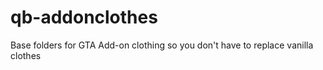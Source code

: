 # qb-addonclothes
Base folders for GTA Add-on clothing so you don't have to replace vanilla clothes
